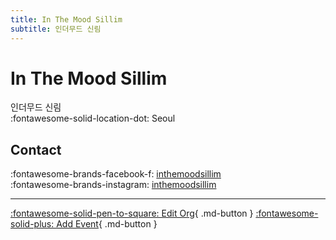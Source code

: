 ```yaml
---
title: In The Mood Sillim
subtitle: 인더무드 신림
---
```


# In The Mood Sillim

인더무드 신림  
:fontawesome-solid-location-dot: Seoul  


## Contact

:fontawesome-brands-facebook-f: [inthemoodsillim](https://www.facebook.com/inthemoodsillim)  
:fontawesome-brands-instagram: [inthemoodsillim](http://instagram.com/inthemoodsillim)  

---

[:fontawesome-solid-pen-to-square: Edit Org](https://github.com/swingdance/orgs/issues/new?assignees=&labels=update+org&projects=&template=03-update_entity.yml&title=Update%20Org%3A%20ko_KR%20%E2%80%A2%20In%20The%20Mood%20Sillim&region=ko_KR&id=in-the-mood-sillim&name=In%20The%20Mood%20Sillim){ .md-button } [:fontawesome-solid-plus: Add Event](https://github.com/swingdance/events/issues/new?assignees=&labels=add+event&projects=&template=02-add_entity.yml&title=Add%20Event%3A%20ko_KR%20%E2%80%A2%20%3CName%3E&region=ko_KR&province=Seoul&city=Seoul&org_id=in-the-mood-sillim){ .md-button }
